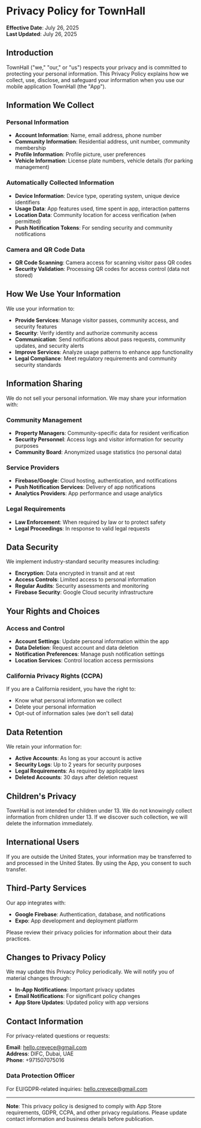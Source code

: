 # Privacy Policy for TownHall

**Effective Date**: July 26, 2025  
**Last Updated**: July 26, 2025

## Introduction

TownHall ("we," "our," or "us") respects your privacy and is committed to protecting your personal information. This Privacy Policy explains how we collect, use, disclose, and safeguard your information when you use our mobile application TownHall (the "App").

## Information We Collect

### Personal Information
- **Account Information**: Name, email address, phone number
- **Community Information**: Residential address, unit number, community membership
- **Profile Information**: Profile picture, user preferences
- **Vehicle Information**: License plate numbers, vehicle details (for parking management)

### Automatically Collected Information
- **Device Information**: Device type, operating system, unique device identifiers
- **Usage Data**: App features used, time spent in app, interaction patterns
- **Location Data**: Community location for access verification (when permitted)
- **Push Notification Tokens**: For sending security and community notifications

### Camera and QR Code Data
- **QR Code Scanning**: Camera access for scanning visitor pass QR codes
- **Security Validation**: Processing QR codes for access control (data not stored)

## How We Use Your Information

We use your information to:
- **Provide Services**: Manage visitor passes, community access, and security features
- **Security**: Verify identity and authorize community access
- **Communication**: Send notifications about pass requests, community updates, and security alerts
- **Improve Services**: Analyze usage patterns to enhance app functionality
- **Legal Compliance**: Meet regulatory requirements and community security standards

## Information Sharing

We do not sell your personal information. We may share your information with:

### Community Management
- **Property Managers**: Community-specific data for resident verification
- **Security Personnel**: Access logs and visitor information for security purposes
- **Community Board**: Anonymized usage statistics (no personal data)

### Service Providers
- **Firebase/Google**: Cloud hosting, authentication, and notifications
- **Push Notification Services**: Delivery of app notifications
- **Analytics Providers**: App performance and usage analytics

### Legal Requirements
- **Law Enforcement**: When required by law or to protect safety
- **Legal Proceedings**: In response to valid legal requests

## Data Security

We implement industry-standard security measures including:
- **Encryption**: Data encrypted in transit and at rest
- **Access Controls**: Limited access to personal information
- **Regular Audits**: Security assessments and monitoring
- **Firebase Security**: Google Cloud security infrastructure

## Your Rights and Choices

### Access and Control
- **Account Settings**: Update personal information within the app
- **Data Deletion**: Request account and data deletion
- **Notification Preferences**: Manage push notification settings
- **Location Services**: Control location access permissions

### California Privacy Rights (CCPA)
If you are a California resident, you have the right to:
- Know what personal information we collect
- Delete your personal information
- Opt-out of information sales (we don't sell data)

## Data Retention

We retain your information for:
- **Active Accounts**: As long as your account is active
- **Security Logs**: Up to 2 years for security purposes
- **Legal Requirements**: As required by applicable laws
- **Deleted Accounts**: 30 days after deletion request

## Children's Privacy

TownHall is not intended for children under 13. We do not knowingly collect information from children under 13. If we discover such collection, we will delete the information immediately.

## International Users

If you are outside the United States, your information may be transferred to and processed in the United States. By using the App, you consent to such transfer.

## Third-Party Services

Our app integrates with:
- **Google Firebase**: Authentication, database, and notifications
- **Expo**: App development and deployment platform

Please review their privacy policies for information about their data practices.

## Changes to Privacy Policy

We may update this Privacy Policy periodically. We will notify you of material changes through:
- **In-App Notifications**: Important privacy updates
- **Email Notifications**: For significant policy changes
- **App Store Updates**: Updated policy with app versions

## Contact Information

For privacy-related questions or requests:

**Email**: hello.crevece@gmail.com  
**Address**: DIFC, Dubai, UAE  
**Phone**: +971507075016

### Data Protection Officer
For EU/GDPR-related inquiries: hello.crevece@gmail.com

---

**Note**: This privacy policy is designed to comply with App Store requirements, GDPR, CCPA, and other privacy regulations. Please update contact information and business details before publication. 
